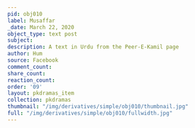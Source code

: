 ```yaml
---
pid: obj010
label: Musaffar
_date: March 22, 2020
object_type: text post
subject:
description: A text in Urdu from the Peer-E-Kamil page
author: Hum
source: Facebook
comment_count:
share_count:
reaction_count:
order: '09'
layout: pkdramas_item
collection: pkdramas
thumbnail: "/img/derivatives/simple/obj010/thumbnail.jpg"
full: "/img/derivatives/simple/obj010/fullwidth.jpg"
---
```

